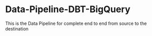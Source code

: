 # Data-Pipeline-DBT-BigQuery
This is the Data Pipeline for complete end to end from source to the destination
